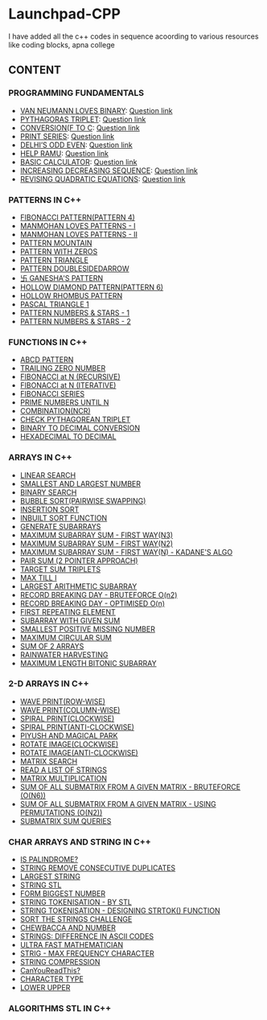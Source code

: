 # Launchpad-CPP
I have added all the c++ codes in sequence acoording to various resources like coding blocks, apna college

## CONTENT

### PROGRAMMING FUNDAMENTALS
* [VAN NEUMANN LOVES BINARY](./Fundamentals/Van_Neumann_loves_Binary.cpp): [Question link](https://hack.codingblocks.com/app/contests/1030/219/problem)
* [PYTHAGORAS TRIPLET](./Fundamentals/pythagoras_triplet.cpp): [Question link](https://hack.codingblocks.com/app/contests/1030/107/problem)
* [CONVERSION(F TO C](./Fundamentals/Conversion_F_to_C.cpp): [Question link](https://hack.codingblocks.com/app/contests/1030/560/problem)
* [PRINT SERIES](./Fundamentals/Print_Series.cpp): [Question link](https://hack.codingblocks.com/app/contests/1030/201/problem)
* [DELHI’S ODD EVEN](./Fundamentals/Delhi_Odd_Even.cpp): [Question link](https://hack.codingblocks.com/app/contests/1030/853/problem)
* [HELP RAMU](./Fundamentals/Help_Ramu.cpp): [Question link](https://hack.codingblocks.com/app/contests/1030/1089/problem)
* [BASIC CALCULATOR](./Fundamentals/Basic_Calculator.cpp): [Question link](https://hack.codingblocks.com/app/contests/1030/461/problem)
* [INCREASING DECREASING SEQUENCE](./Fundamentals/Increasing_Decreasing.cpp): [Question link](https://hack.codingblocks.com/app/practice/1/1314/problem)
* [REVISING QUADRATIC EQUATIONS](./Fundamentals/Revising_Quadratic_Equations.cpp): [Question link](https://hack.codingblocks.com/app/practice/3/1320/problem)


### PATTERNS IN C++
* [FIBONACCI PATTERN(PATTERN 4)](./Patterns/Fibonacci_Pattern_Pattern4.cpp)
* [MANMOHAN LOVES PATTERNS - I](./Patterns/Manmohan_Loves_Patterns1.cpp)
* [MANMOHAN LOVES PATTERNS - II](./Patterns/Manmohan_Loves_Patterns2.cpp)
* [PATTERN MOUNTAIN](./Patterns/Patterns_Mountain.cpp)
* [PATTERN WITH ZEROS](./Patterns/Pattern_with_Zeroes.cpp)
* [PATTERN TRIANGLE](./Patterns/Pattern_triangle.cpp)
* [PATTERN DOUBLESIDEDARROW](./Patterns/Pattern_DoubleSidedArrow.cpp)
* [卐 GANESHA'S PATTERN](./Patterns/Ganesha_Pattern.cpp)
* [HOLLOW DIAMOND PATTERN(PATTERN 6)](./Patterns/Hollow_Diamond_Pattern.cpp)
* [HOLLOW RHOMBUS PATTERN](./Patterns/Hollow_Rhombus_Pattern.cpp)
* [PASCAL TRIANGLE 1](./Patterns/Pascal_Triangle_1.cpp)
* [PATTERN NUMBERS & STARS - 1](./Patterns/Pascal_Number_&_Stars_1.cpp)
* [PATTERN NUMBERS & STARS - 2](./Patterns/Pascal_Number_&_Stars_2.cpp)

### FUNCTIONS IN C++
* [ABCD PATTERN](./Functions/ABCD_Pattern.cpp)
* [TRAILING ZERO NUMBER](./Functions/Trailing_zeroes.cpp)
* [FIBONACCI at N (RECURSIVE)](./Functions/Recursive_Fibonacci.cpp)
* [FIBONACCI at N (ITERATIVE)](./Functions/Iterative_Fibonacci.cpp)
* [FIBONACCI SERIES](./Functions/Fibonacci_Series_N.cpp)
* [PRIME NUMBERS UNTIL N](./Functions/Prime_Nos_until_N.cpp)
* [COMBINATION(NCR)](./Functions/nCr.cpp)
* [CHECK PYTHAGOREAN TRIPLET](./Functions/pythogoreantriplet.cpp)
* [BINARY TO DECIMAL CONVERSION](./Functions/Binary_to_Decimal.cpp)
* [HEXADECIMAL TO DECIMAL](./Functions/Hexadecimal_to_Decimal.cpp)

### ARRAYS IN C++
* [LINEAR SEARCH](./Arrays/Linear_Search.cpp)
* [SMALLEST AND LARGEST NUMBER](./Arrays/Smallest_and_Largest_Number.cpp)
* [BINARY SEARCH](./Arrays/Binary_Search.cpp)
* [BUBBLE SORT(PAIRWISE SWAPPING)](./Arrays/Bubble_sort.cpp)
* [INSERTION SORT](./Arrays/Insertion_sort.cpp)
* [INBUILT SORT FUNCTION ](./Arrays/Inbuilt_sort.cpp)
* [GENERATE SUBARRAYS](./Arrays/Print_Subarrays.cpp)
* [MAXIMUM SUBARRAY SUM -  FIRST WAY(N3)](./Arrays/Max_Subarray_sum_1.cpp)
* [MAXIMUM SUBARRAY SUM -  FIRST WAY(N2)](./Arrays/Max_Subarray_sum_2.cpp)
* [MAXIMUM SUBARRAY SUM -  FIRST WAY(N) - KADANE'S ALGO](./Arrays/Max_Subarray_sum_3_Kadane.cpp)
* [PAIR SUM (2 POINTER APPROACH)](./Arrays/Pair_sum_2_Pointer.cpp)
* [TARGET SUM TRIPLETS](./Arrays/Triplet_sum_2_Pointer.cpp)
* [MAX TILL I](./Arrays/Max_Till_I.cpp)
* [LARGEST ARITHMETIC SUBARRAY](./Arrays/.cpp)
* [RECORD BREAKING DAY - BRUTEFORCE O(n2)](./Arrays/Record_Breaking_Day_Bruteforce.cpp)
* [RECORD BREAKING DAY - OPTIMISED O(n)](./Arrays/Record_Breaking_Day_Optimised.cpp)
* [FIRST REPEATING ELEMENT](./Arrays/First_Repeating_Element.cpp)
* [SUBARRAY WITH GIVEN SUM](./Arrays/Subarray_with_given_sum.cpp)
* [SMALLEST POSITIVE MISSING NUMBER](./Arrays/Smallest_Positive_Missing_Number.cpp)
* [MAXIMUM CIRCULAR SUM](./Arrays/Maximum_Circular_Sum.cpp)
* [SUM OF 2 ARRAYS](./Arrays/Sum_Of_2_Arrays.cpp)
* [RAINWATER HARVESTING](./Arrays/Rainwater_Harvesting.cpp)
* [MAXIMUM LENGTH BITONIC SUBARRAY](./Arrays/Max_Length_Bitonic_Subarrays.cpp)

### 2-D ARRAYS IN C++
* [WAVE PRINT(ROW-WISE)](./2D_Arrays/WavePrint_rowwise.cpp)
* [WAVE PRINT(COLUMN-WISE)](./2D_Arrays/Wave_Print_ColWise.cpp)
* [SPIRAL PRINT(CLOCKWISE)](./2D_Arrays/SpiralPrint.cpp)
* [SPIRAL PRINT(ANTI-CLOCKWISE)](./2D_Arrays/SpiralPrint_anticlockwise.cpp)
* [PIYUSH AND MAGICAL PARK](./2D_Arrays/Piyush_And_magical_park.cpp)
* [ROTATE IMAGE(CLOCKWISE)](./2D_Arrays/Rotate_image_clockwise.cpp)
* [ROTATE IMAGE(ANTI-CLOCKWISE)](./2D_Arrays/Rotate_image_anticlockwise.cpp)
* [MATRIX SEARCH](./2D_Arrays/Matrix_Search.cpp)
* [READ A LIST OF STRINGS](./2D_Arrays/Read_list_of_strings.cpp)
* [MATRIX MULTIPLICATION](./2D_Arrays/Matrix_multiplication.cpp)
* [SUM OF ALL SUBMATRIX FROM A GIVEN MATRIX - BRUTEFORCE (O(N6))](./2D_Arrays/sum_of_all_submatrix_1.cpp)
* [SUM OF ALL SUBMATRIX FROM A GIVEN MATRIX - USING PERMUTATIONS (O(N2))](./2D_Arrays/sum_of_all_submatrix_2.cpp)
* [SUBMATRIX SUM QUERIES](./2D_Arrays/submatrix_Sum_queries.cpp)

### CHAR ARRAYS AND STRING IN C++
* [IS PALINDROME?](./Character_Arrays_and_Strings/Is_Palindrome.cpp)
* [STRING REMOVE CONSECUTIVE DUPLICATES](./Character_Arrays_and_Strings/Remove_Duplicates.cpp)
* [LARGEST STRING](./Character_Arrays_and_Strings/Largest_String.cpp)
* [STRING STL](./Character_Arrays_and_Strings/String_STL.cpp)
* [FORM BIGGEST NUMBER](./Character_Arrays_and_Strings/Form_Biggest_Number.cpp)
* [STRING TOKENISATION - BY STL](./Character_Arrays_and_Strings/String_Tokenisation_stl.cpp)
* [STRING TOKENISATION - DESIGNING STRTOK() FUNCTION](./Character_Arrays_and_Strings/Design_String_Tokenisation.cpp)
* [SORT THE STRINGS CHALLENGE](./Character_Arrays_and_Strings/Sort_the_strings.cpp)
* [CHEWBACCA AND NUMBER](./Character_Arrays_and_Strings/Chewbacca_And_numbers.cpp)
* [STRINGS: DIFFERENCE IN ASCII CODES](./Character_Arrays_and_Strings/String_Diff_in_ascii.cpp)
* [ULTRA FAST MATHEMATICIAN](./Character_Arrays_and_Strings/Ultra_Fast_Mathematician.cpp)
* [STRIG - MAX FREQUENCY CHARACTER](./Character_Arrays_and_Strings/Max_Freq_char.cpp)
* [STRING COMPRESSION](./Character_Arrays_and_Strings/String_Compression.cpp)
* [CanYouReadThis?](./Character_Arrays_and_Strings/CanYouReadThis.cpp)
* [CHARACTER TYPE](./Character_Arrays_and_Strings/Char_Type.cpp)
* [LOWER UPPER](./Character_Arrays_and_Strings/Lower_Upper.cpp)

### ALGORITHMS STL IN C++






